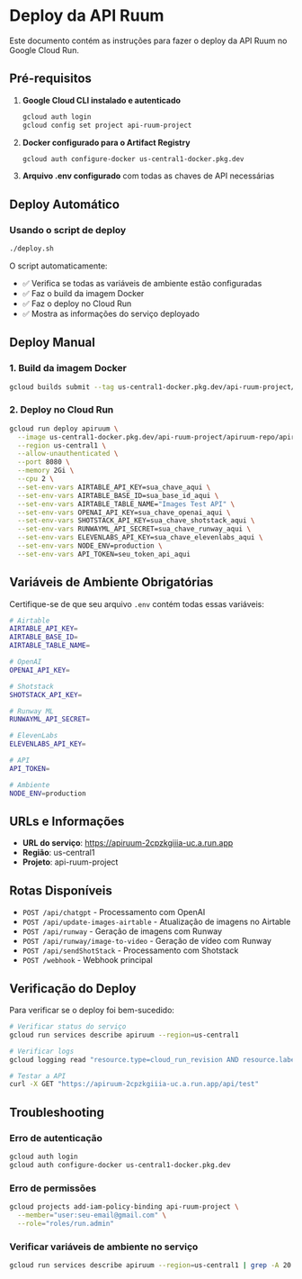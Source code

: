 # Deploy da API Ruum

Este documento contém as instruções para fazer o deploy da API Ruum no Google Cloud Run.

## Pré-requisitos

1. **Google Cloud CLI instalado e autenticado**
   ```bash
   gcloud auth login
   gcloud config set project api-ruum-project
   ```

2. **Docker configurado para o Artifact Registry**
   ```bash
   gcloud auth configure-docker us-central1-docker.pkg.dev
   ```

3. **Arquivo .env configurado** com todas as chaves de API necessárias

## Deploy Automático

### Usando o script de deploy

```bash
./deploy.sh
```

O script automaticamente:
- ✅ Verifica se todas as variáveis de ambiente estão configuradas
- ✅ Faz o build da imagem Docker
- ✅ Faz o deploy no Cloud Run
- ✅ Mostra as informações do serviço deployado

## Deploy Manual

### 1. Build da imagem Docker

```bash
gcloud builds submit --tag us-central1-docker.pkg.dev/api-ruum-project/apiruum-repo/apiruum:latest
```

### 2. Deploy no Cloud Run

```bash
gcloud run deploy apiruum \
  --image us-central1-docker.pkg.dev/api-ruum-project/apiruum-repo/apiruum:latest \
  --region us-central1 \
  --allow-unauthenticated \
  --port 8080 \
  --memory 2Gi \
  --cpu 2 \
  --set-env-vars AIRTABLE_API_KEY=sua_chave_aqui \
  --set-env-vars AIRTABLE_BASE_ID=sua_base_id_aqui \
  --set-env-vars AIRTABLE_TABLE_NAME="Images Test API" \
  --set-env-vars OPENAI_API_KEY=sua_chave_openai_aqui \
  --set-env-vars SHOTSTACK_API_KEY=sua_chave_shotstack_aqui \
  --set-env-vars RUNWAYML_API_SECRET=sua_chave_runway_aqui \
  --set-env-vars ELEVENLABS_API_KEY=sua_chave_elevenlabs_aqui \
  --set-env-vars NODE_ENV=production \
  --set-env-vars API_TOKEN=seu_token_api_aqui
```

## Variáveis de Ambiente Obrigatórias

Certifique-se de que seu arquivo `.env` contém todas essas variáveis:

```bash
# Airtable
AIRTABLE_API_KEY=
AIRTABLE_BASE_ID=
AIRTABLE_TABLE_NAME=

# OpenAI
OPENAI_API_KEY=

# Shotstack
SHOTSTACK_API_KEY=

# Runway ML
RUNWAYML_API_SECRET=

# ElevenLabs
ELEVENLABS_API_KEY=

# API
API_TOKEN=

# Ambiente
NODE_ENV=production
```

## URLs e Informações

- **URL do serviço**: https://apiruum-2cpzkgiiia-uc.a.run.app
- **Região**: us-central1
- **Projeto**: api-ruum-project

## Rotas Disponíveis

- `POST /api/chatgpt` - Processamento com OpenAI
- `POST /api/update-images-airtable` - Atualização de imagens no Airtable
- `POST /api/runway` - Geração de imagens com Runway
- `POST /api/runway/image-to-video` - Geração de vídeo com Runway
- `POST /api/sendShotStack` - Processamento com Shotstack
- `POST /webhook` - Webhook principal

## Verificação do Deploy

Para verificar se o deploy foi bem-sucedido:

```bash
# Verificar status do serviço
gcloud run services describe apiruum --region=us-central1

# Verificar logs
gcloud logging read "resource.type=cloud_run_revision AND resource.labels.service_name=apiruum" --limit=10

# Testar a API
curl -X GET "https://apiruum-2cpzkgiiia-uc.a.run.app/api/test"
```

## Troubleshooting

### Erro de autenticação
```bash
gcloud auth login
gcloud auth configure-docker us-central1-docker.pkg.dev
```

### Erro de permissões
```bash
gcloud projects add-iam-policy-binding api-ruum-project \
  --member="user:seu-email@gmail.com" \
  --role="roles/run.admin"
```

### Verificar variáveis de ambiente no serviço
```bash
gcloud run services describe apiruum --region=us-central1 | grep -A 20 "Env vars:"
```
